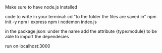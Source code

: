 Make sure to have node.js installed

code to write in your terminal: 
cd "to the folder the files are saved in"
npm init -y 
npm i express 
npm i
nodemon index.js

in the package.json: under the name add the attribute {type:module} to be able to import the dependecies

run on localhost:3000
